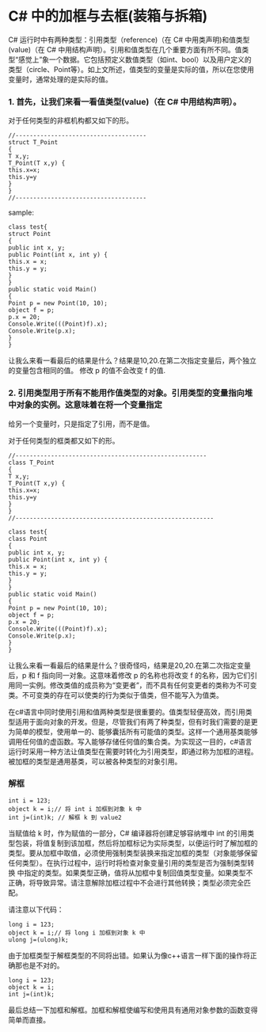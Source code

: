 # C# 中的加框与去框(装箱与拆箱)
C# 运行时中有两种类型：引用类型（reference)（在 C# 中用类声明)和值类型(value)（在 C# 中用结构声明）。引用和值类型在几个重要方面有所不同。值类型“感觉上”象一个数据。它包括预定义数值类型（如int、bool）以及用户定义的类型（circle、Point等）。如上文所述，值类型的变量是实际的值，所以在您使用变量时，通常处理的是实际的值。


### 1. 首先，让我们来看一看值类型(value)（在 C# 中用结构声明）。

对于任何类型的非框机构都又如下的形。

```
//-------------------------------------
struct T_Point
{
T x,y;
T_Point(T x,y) {
this.x=x;
this.y=y
}
}
//-------------------------------------
```
sample:
```
class test{
struct Point
{
public int x, y;
public Point(int x, int y) {
this.x = x;
this.y = y;
}
}
public static void Main()
{
Point p = new Point(10, 10);
object f = p;
p.x = 20;
Console.Write(((Point)f).x);
Console.Write(p.x);
}
}
```
让我么来看一看最后的结果是什么？结果是10,20.在第二次指定变量后，两个独立的变量包含相同的值。
修改 p 的值不会改变 f 的值.

### 2. 引用类型用于所有不能用作值类型的对象。引用类型的变量指向堆中对象的实例。这意味着在将一个变量指定
给另一个变量时，只是指定了引用，而不是值。

对于任何类型的框类都又如下的形。
```
//------------------------------------------------------
class T_Point
{
T x,y;
T_Point(T x,y) {
this.x=x;
this.y=y
}
}
//--------------------------------------------------------
```
```
class test{
class Point
{
public int x, y;
public Point(int x, int y) {
this.x = x;
this.y = y;
}
}
public static void Main()
{
Point p = new Point(10, 10);
object f = p;
p.x = 20;
Console.Write(((Point)f).x);
Console.Write(p.x);
}
}
```
让我么来看一看最后的结果是什么？很奇怪吗，结果是20,20.在第二次指定变量后，p 和 f 指向同一对象。这意味着修改 p 的名称也将改变 f 的名称，因为它们引用同一实例。修改类值的成员称为“变更者”，而不具有任何变更者的类称为不可变类。不可变类的存在可以使类的行为类似于值类，但不能写入为值类。

在c#语言中同时使用引用和值两种类型是很重要的。值类型轻便高效，而引用类型适用于面向对象的开发。但是，尽管我们有两了种类型，但有时我们需要的是更为简单的模型，使用单一的、能够囊括所有可能值的类型。这样一个通用基类能够调用任何值的虚函数。写入能够存储任何值的集合类。为实现这一目的，c#语言运行时采用一种方法让值类型在需要时转化为引用类型，即通过称为加框的进程。被加框的类型是通用基类，可以被各种类型的对象引用。


### 解框


```
int i = 123;
object k = i;// 将 int i 加框到对象 k 中
int j=(int)k; // 解框 k 到 value2
```

当赋值给 k 时，作为赋值的一部分，C# 编译器将创建足够容纳堆中 int 的引用类型包装，将值复制到该加框，然后将加框标记为实际类型，以便运行时了解加框的类型。要从加框中取值，必须使用强制类型装换来指定加框的类型（对象能够保留任何类型）。在执行过程中，运行时将检查对象变量引用的类型是否为强制类型转换
中指定的类型。如果类型正确，值将从加框中复制回值类型变量。如果类型不正确，将导致异常。请注意解除加框过程中不会进行其他转换；类型必须完全匹配。

请注意以下代码：


```
long i = 123;
object k = i;// 将 long i 加框到对象 k 中
ulong j=(ulong)k;
```

由于加框类型于解框类型的不同将出错。如果认为像c++语言一样下面的操作将正确那也是不对的。

```
long i = 123;
object k = i;
int j=(int)k;
```


最后总结一下加框和解框。加框和解框使编写和使用具有通用对象参数的函数变得简单而直接。